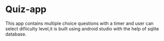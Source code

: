 # Quiz-app
This app contains multiple choice questions with a timer and user can select difiiculty level,it is built using android studio with the help of sqlite database.
